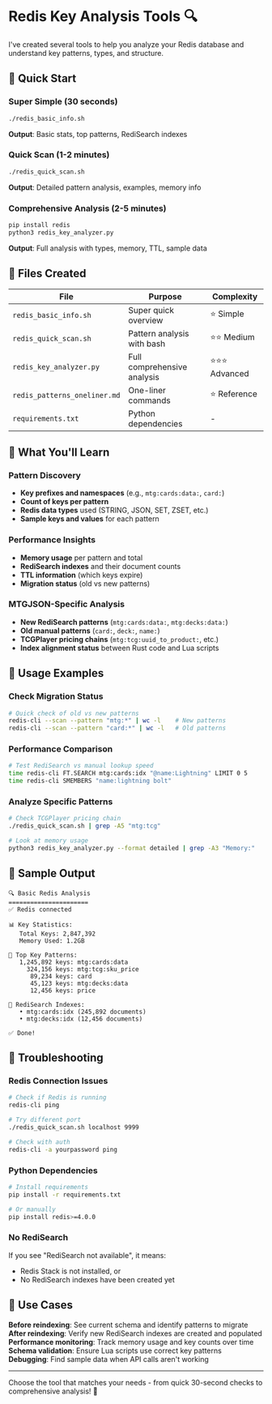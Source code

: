 # Redis Key Analysis Tools 🔍

I've created several tools to help you analyze your Redis database and understand key patterns, types, and structure.

## 🚀 Quick Start

### Super Simple (30 seconds)
```bash
./redis_basic_info.sh
```
**Output**: Basic stats, top patterns, RediSearch indexes

### Quick Scan (1-2 minutes)
```bash
./redis_quick_scan.sh
```
**Output**: Detailed pattern analysis, examples, memory info

### Comprehensive Analysis (2-5 minutes)
```bash
pip install redis
python3 redis_key_analyzer.py
```
**Output**: Full analysis with types, memory, TTL, sample data

## 📁 Files Created

| File | Purpose | Complexity |
|------|---------|-----------|
| `redis_basic_info.sh` | Super quick overview | ⭐ Simple |
| `redis_quick_scan.sh` | Pattern analysis with bash | ⭐⭐ Medium |
| `redis_key_analyzer.py` | Full comprehensive analysis | ⭐⭐⭐ Advanced |
| `redis_patterns_oneliner.md` | One-liner commands | ⭐ Reference |
| `requirements.txt` | Python dependencies | - |

## 🎯 What You'll Learn

### Pattern Discovery
- **Key prefixes and namespaces** (e.g., `mtg:cards:data:`, `card:`)
- **Count of keys per pattern** 
- **Redis data types** used (STRING, JSON, SET, ZSET, etc.)
- **Sample keys and values** for each pattern

### Performance Insights
- **Memory usage** per pattern and total
- **RediSearch indexes** and their document counts
- **TTL information** (which keys expire)
- **Migration status** (old vs new patterns)

### MTGJSON-Specific Analysis
- **New RediSearch patterns** (`mtg:cards:data:`, `mtg:decks:data:`)
- **Old manual patterns** (`card:`, `deck:`, `name:`)
- **TCGPlayer pricing chains** (`mtg:tcg:uuid_to_product:`, etc.)
- **Index alignment status** between Rust code and Lua scripts

## 🔧 Usage Examples

### Check Migration Status
```bash
# Quick check of old vs new patterns
redis-cli --scan --pattern "mtg:*" | wc -l    # New patterns
redis-cli --scan --pattern "card:*" | wc -l   # Old patterns
```

### Performance Comparison
```bash
# Test RediSearch vs manual lookup speed
time redis-cli FT.SEARCH mtg:cards:idx "@name:Lightning" LIMIT 0 5
time redis-cli SMEMBERS "name:lightning bolt"
```

### Analyze Specific Patterns
```bash
# Check TCGPlayer pricing chain
./redis_quick_scan.sh | grep -A5 "mtg:tcg"

# Look at memory usage
python3 redis_key_analyzer.py --format detailed | grep -A3 "Memory:"
```

## 🎨 Sample Output

```
🔍 Basic Redis Analysis
======================
✅ Redis connected

📊 Key Statistics:
   Total Keys: 2,847,392
   Memory Used: 1.2GB

🔑 Top Key Patterns:
   1,245,892 keys: mtg:cards:data
     324,156 keys: mtg:tcg:sku_price
      89,234 keys: card
      45,123 keys: mtg:decks:data
      12,456 keys: price

🔎 RediSearch Indexes:
   • mtg:cards:idx (245,892 documents)
   • mtg:decks:idx (12,456 documents)

✅ Done!
```

## 🚨 Troubleshooting

### Redis Connection Issues
```bash
# Check if Redis is running
redis-cli ping

# Try different port
./redis_quick_scan.sh localhost 9999

# Check with auth
redis-cli -a yourpassword ping
```

### Python Dependencies
```bash
# Install requirements
pip install -r requirements.txt

# Or manually
pip install redis>=4.0.0
```

### No RediSearch
If you see "RediSearch not available", it means:
- Redis Stack is not installed, or
- No RediSearch indexes have been created yet

## 🎯 Use Cases

**Before reindexing**: See current schema and identify patterns to migrate
**After reindexing**: Verify new RediSearch indexes are created and populated  
**Performance monitoring**: Track memory usage and key counts over time
**Schema validation**: Ensure Lua scripts use correct key patterns
**Debugging**: Find sample data when API calls aren't working

---

Choose the tool that matches your needs - from quick 30-second checks to comprehensive analysis! 🚀